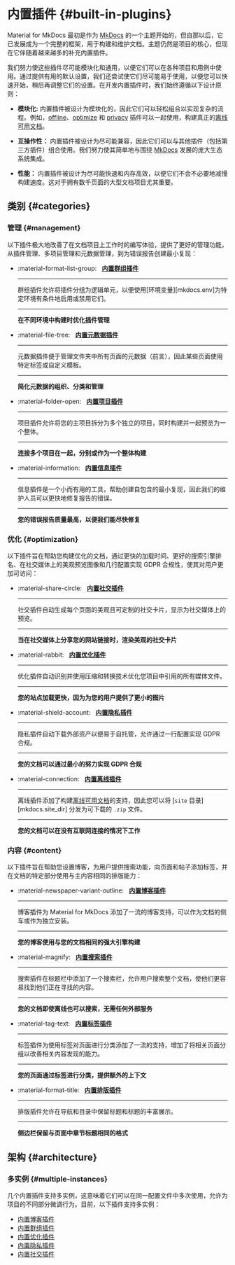 # 内置插件 {#built-in-plugins}

Material for MkDocs 最初是作为 [MkDocs][mkdocs] 的一个主题开始的，但自那以后，它已发展成为一个完整的框架，用于构建和维护文档。主题仍然是项目的核心，但现在它伴随着越来越多的补充内置插件。

我们努力使这些插件尽可能模块化和通用，以便它们可以在各种项目和用例中使用。通过提供有用的默认设置，我们还尝试使它们尽可能易于使用，以便您可以快速开始，稍后再调整它们的设置。在开发内置插件时，我们始终遵循以下设计原则：

- **模块化:** 内置插件被设计为模块化的，因此它们可以轻松组合以实现复杂的流程。例如，[offline]、[optimize] 和 [privacy] 插件可以一起使用，构建真正的[离线可用文档]。

- **互操作性：** 内置插件被设计为尽可能兼容，因此它们可以与其他插件（包括第三方插件）组合使用。我们努力使其简单地与围绕 [MkDocs][mkdocs] 发展的庞大生态系统集成。

- **性能：** 内置插件被设计为尽可能快速和内存高效，以便它们不会不必要地减慢构建速度。这对于拥有数千页面的大型文档项目尤其重要。

  [mkdocs]: https://www.mkdocs.org/
  [design principles]: ../design-principles.md
  [离线可用文档]: ../setup/building-for-offline-usage.md

## 类别 {#categories}

### 管理 {#management}

以下插件极大地改善了在文档项目上工作时的编写体验，提供了更好的管理功能，从插件管理、多项目管理和元数据管理，到为错误报告创建最小复现：

<div class="grid cards" markdown>

-   :material-format-list-group: &nbsp; __[内置群组插件][group]__

    ---

    群组插件允许将插件分组为逻辑单元，以便使用[环境变量][mkdocs.env]为特定环境有条件地启用或禁用它们。

    ---

    __在不同环境中构建时优化插件管理__

-   :material-file-tree: &nbsp; __[内置元数据插件][meta]__

    ---

    元数据插件便于管理文件夹中所有页面的元数据（前言），因此某些页面使用特定标签或自定义模板。

    ---

    __简化元数据的组织、分类和管理__

-   :material-folder-open: &nbsp; __[内置项目插件][projects]__

    ---

    项目插件允许将您的主项目拆分为多个独立的项目，同时构建并一起预览为一个整体。

    ---

    __连接多个项目在一起，分别或作为一个整体构建__

-   :material-information: &nbsp; __[内置信息插件][info]__

    ---

    信息插件是一个小而有用的工具，帮助创建自包含的最小复现，因此我们的维护人员可以更快地修复报告的错误。

    ---

    __您的错误报告质量最高，以便我们能尽快修复__


</div>

  [group]: group.md
  [info]: info.md
  [meta]: meta.md
  [projects]: projects.md

### 优化 {#optimization}

以下插件旨在帮助您构建优化的文档，通过更快的加载时间、更好的搜索引擎排名、在社交媒体上的美观预览图像和几行配置实现 GDPR 合规性，使其对用户更加可访问：

<div class="grid cards" markdown>

-   :material-share-circle: &nbsp; __[内置社交插件][social]__

    ---

    社交插件自动生成每个页面的美观且可定制的社交卡片，显示为社交媒体上的预览。

    ---

    __当在社交媒体上分享您的网站链接时，渲染美观的社交卡片__

-   :material-rabbit: &nbsp; __[内置优化插件][optimize]__

    ---

    优化插件自动识别并使用压缩和转换技术优化您项目中引用的所有媒体文件。

    ---

    __您的站点加载更快，因为为您的用户提供了更小的图片__

-   :material-shield-account: &nbsp; __[内置隐私插件][privacy]__

    ---

    隐私插件自动下载外部资产以便易于自托管，允许通过一行配置实现 GDPR 合规。

    ---

    __您的文档可以通过最小的努力实现 GDPR 合规__

-   :material-connection: &nbsp; __[内置离线插件][offline]__

    ---

    离线插件添加了构建[离线可用文档]的支持，因此您可以将 [`site` 目录][mkdocs.site_dir] 分发为可下载的 `.zip` 文件。

    ---

    __您的文档可以在没有互联网连接的情况下工作__

</div>

  [offline]: offline.md
  [optimize]: optimize.md
  [privacy]: privacy.md
  [social]: social.md

### 内容 {#content}

以下插件旨在帮助您设置博客，为用户提供搜索功能，向页面和帖子添加标签，并在文档的特定部分使用与主内容相同的排版能力：

<div class="grid cards" markdown>

-   :material-newspaper-variant-outline: &nbsp; __[内置博客插件][blog]__

    ---

    博客插件为 Material for MkDocs 添加了一流的博客支持，可以作为文档的侧车或作为独立安装。

    ---

    __您的博客使用与您的文档相同的强大引擎构建__

-   :material-magnify: &nbsp; __[内置搜索插件][search]__

    ---

    搜索插件在标题栏中添加了一个搜索栏，允许用户搜索整个文档，使他们更容易找到他们正在寻找的内容。

    ---

    __您的文档即使离线也可以搜索，无需任何外部服务__

-   :material-tag-text: &nbsp; __[内置标签插件][tags]__

    ---

    标签插件为使用标签对页面进行分类添加了一流的支持，增加了将相关页面分组以改善相关内容发现的能力。

    ---

    __您的页面通过标签进行分类，提供额外的上下文__

-   :material-format-title: &nbsp; __[内置排版插件][typeset]__

    ---

    排版插件允许在导航和目录中保留标题和标题的丰富展示。

    ---

    __侧边栏保留与页面中章节标题相同的格式__

</div>

  [blog]: blog.md
  [search]: search.md
  [tags]: tags.md
  [typeset]: typeset.md

## 架构 {#architecture}

### 多实例 {#multiple-instances}

几个内置插件支持多实例，这意味着它们可以在同一配置文件中多次使用，允许为项目的不同部分微调行为。目前，以下插件支持多实例：

<div class="mdx-columns" markdown>

- [内置博客插件][blog]
- [内置群组插件][group]
- [内置优化插件][optimize]
- [内置隐私插件][privacy]
- [内置社交插件][social]

</div>
